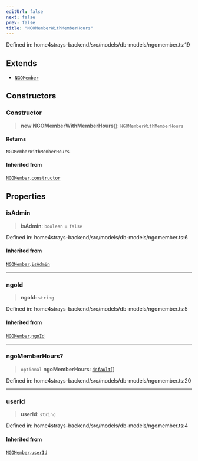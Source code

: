 ```yaml
---
editUrl: false
next: false
prev: false
title: "NGOMemberWithMemberHours"
---
```


Defined in: home4strays-backend/src/models/db-models/ngomember.ts:19

## Extends

- [`NGOMember`](/docs/code/backend/models/db-models/ngomember/classes/ngomember/)

## Constructors

### Constructor

> **new NGOMemberWithMemberHours**(): `NGOMemberWithMemberHours`

#### Returns

`NGOMemberWithMemberHours`

#### Inherited from

[`NGOMember`](/docs/code/backend/models/db-models/ngomember/classes/ngomember/).[`constructor`](/docs/code/backend/models/db-models/ngomember/classes/ngomember/#constructor)

## Properties

### isAdmin

> **isAdmin**: `boolean` = `false`

Defined in: home4strays-backend/src/models/db-models/ngomember.ts:6

#### Inherited from

[`NGOMember`](/docs/code/backend/models/db-models/ngomember/classes/ngomember/).[`isAdmin`](/docs/code/backend/models/db-models/ngomember/classes/ngomember/#isadmin)

***

### ngoId

> **ngoId**: `string`

Defined in: home4strays-backend/src/models/db-models/ngomember.ts:5

#### Inherited from

[`NGOMember`](/docs/code/backend/models/db-models/ngomember/classes/ngomember/).[`ngoId`](/docs/code/backend/models/db-models/ngomember/classes/ngomember/#ngoid)

***

### ngoMemberHours?

> `optional` **ngoMemberHours**: [`default`](/docs/code/backend/models/db-models/ngomemberhours/classes/default/)[]

Defined in: home4strays-backend/src/models/db-models/ngomember.ts:20

***

### userId

> **userId**: `string`

Defined in: home4strays-backend/src/models/db-models/ngomember.ts:4

#### Inherited from

[`NGOMember`](/docs/code/backend/models/db-models/ngomember/classes/ngomember/).[`userId`](/docs/code/backend/models/db-models/ngomember/classes/ngomember/#userid)
